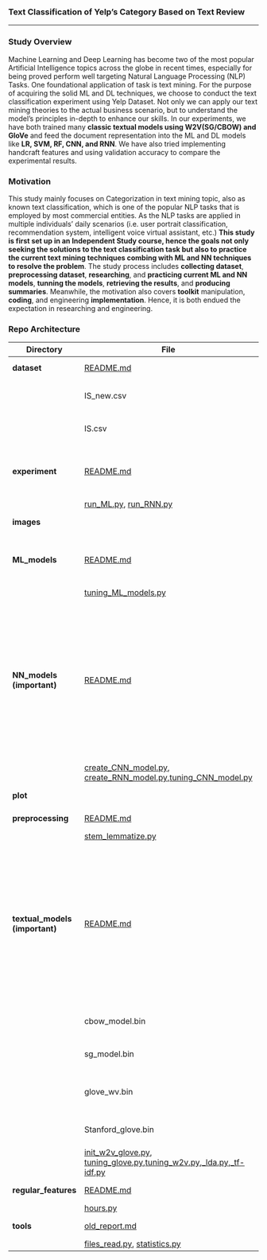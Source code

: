 ### Text Classification of Yelp’s Category Based on Text Review
---
### Study Overview
Machine Learning and Deep Learning has become two of the most popular Artificial Intelligence topics across the globe in recent times, especially for being proved perform well targeting Natural Language Processing (NLP) Tasks. One foundational application of task is text mining. For the purpose of acquiring the solid ML and DL techniques, we choose to conduct the text classification experiment using Yelp Dataset. Not only we can apply our text mining theories to the actual business scenario, but to understand the model’s principles in-depth to enhance our skills. In our experiments, we have both trained many **classic textual models using W2V(SG/CBOW) and GloVe** and feed the document representation into the ML and DL models like **LR, SVM, RF, CNN, and RNN**. We have also tried implementing handcraft features and using validation accuracy to compare the experimental results. 

### Motivation
This study mainly focuses on Categorization in text mining topic, also as known text classification, which is one of the popular NLP tasks that is employed by most commercial entities. As the NLP tasks are applied in multiple individuals’ daily scenarios (i.e. user portrait classification, recommendation system, intelligent voice virtual assistant, etc.) **This study is first set up in an Independent Study course, hence the goals not only seeking the solutions to the text classification task but also to practice the current text mining techniques combing with ML and NN techniques to resolve the problem**. The study process includes **collecting dataset**, **preprocessing dataset**, **researching**, and **practicing current ML and NN models**, **tunning the models**, **retrieving the results**, and **producing summaries**. Meanwhile, the motivation also covers **toolkit** manipulation, **coding**, and engineering **implementation**. Hence, it is both endued the expectation in researching and engineering.

### Repo Architecture
|Directory|File|About|
|--|--|--|
|**dataset**|[README.md](./dataset/README.md)|Introduing the dataset used in the study|
||IS_new.csv|Lematized dataset (currently not yet upload)|
||IS.csv|Stemed dataset (currently not yet upload)|
|**experiment**|[README.md](./experiment/README.md)|Giving the part of exact experiment details (more in README in ML_models and NN_models)|
||[run_ML.py](./experiment/run_ML.py), [run_RNN.py](./experiment/run_RNN.py)||
|**images**||Containing all README images|
|**ML_models**|[README.md](./ML_models/README.md)|Giving the Machine Learning models details including the theory, parameters tuning, implementation.|
||[tuning_ML_models.py](./ML_models/tuning_ML_models.py)||
|**NN_models (important)**|[README.md](./NN_models/README.md)|1. Containing the detail information of the Neural Network models including Kim's **CNN model for text classification**, **RNN encoder model using GRU/LSTM** memory unit implemented by TensorFlow Keras; 2. Illustrating models' architectures, parameter's tuning process and implementation summary|
||[create_CNN_model.py](./NN_models/create_CNN_model.py), [create_RNN_model.py](./NN_models/create_RNN_model.py),[tuning_CNN_model.py](./NN_models/tuning_CNN_model.py)||
|**plot**||Containing the methods to draw figure|
|**preprocessing**|[README.md](./preprocessing/README.md)|The view of the preprocessed dataset|
||[stem_lemmatize.py](./preprocessing/stem_lemmatize.py)||
|**textual_models (important)**|[README.md](./textual_models/README.md)|1. Containing the report on the training/testing/tuning processes for W2V(SG/CBOW)/GloVe models using Gensim library; 2. Including the summary of the embedding models comparison and implementation; 3. Three **self-trained models/Word Vectors** and One **pretrained Stanford GloVe 42b 300d word vectors**|
||cbow_model.bin|CBOW model trained and saved by Gensim Word2Vec library|
||sg_model.bin|SG model trained and saved by Gensim Word2Vec library|
||glove_wv.bin|GloVe word embeddings trained by Stanford GloVe program|
||Stanford_glove.bin|Pretrained Stanford 42B300d Word Embeddings|
||[init_w2v_glove.py](./textual_models/init_w2v_glove.py), [tuning_glove.py](./textual_models/tuning_glove.py),[tuning_w2v.py](./textual_models/tuning_w2v.py),[_lda.py](./textual_models/_lda.py),[_tf-idf.py](./textual_models/_tf-idf.py)||
|**regular_features**|[README.md](./regular_features/README.md)|The method to extract the handcraft features|
||[hours.py](./regular_features/hours.py)||
|**tools**|[old_report.md](./tools/old_report.md)|A sumary on data reading and converting|
||[files_read.py](./tools/hours.py), [statistics.py](./tools/statistics.py)||